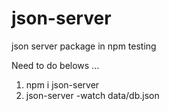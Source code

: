 # json-server
json server package in npm testing

Need to do belows ...
1. npm i json-server
2. json-server -watch data/db.json
